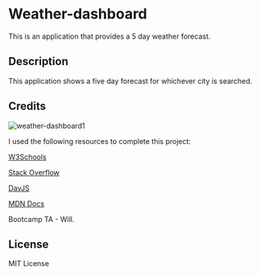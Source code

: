 # Weather-dashboard
This is an application that provides a 5 day weather forecast.

## Description
This application shows a five day forecast for whichever city is searched.




## Credits
![weather-dashboard1](https://github.com/devramirez/weather-dashboard/assets/45980046/b6512781-2dfa-410b-8465-4d59099fd402)

I used the following resources to complete this project:

[W3Schools](https://www.w3schools.com/jsref/prop_win_localstorage.asp)

[Stack Overflow](https://stackoverflow.com/questions/40791207/setting-and-getting-localstorage-with-jquery)

[DayJS](https://day.js.org/docs/en/display/format)

[MDN Docs](https://developer.mozilla.org/)

Bootcamp TA - Will.

## License 
MIT License 
